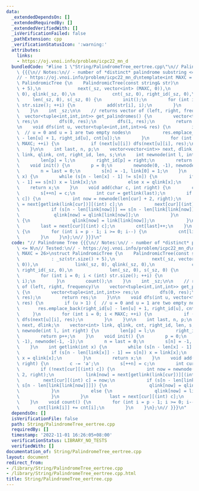 ```yaml
---
data:
  _extendedDependsOn: []
  _extendedRequiredBy: []
  _extendedVerifiedWith: []
  _isVerificationFailed: false
  _pathExtension: cpp
  _verificationStatusIcon: ':warning:'
  attributes:
    links:
    - https://oj.vnoi.info/problem/icpc22_mn_d
  bundledCode: "#line 1 \"String/PalindromeTree_eertree.cpp\"\n// Palindrome Tree\
    \ {{{\n// Notes:\n// - number of *distinct* palindrome substring <= N\n// Tested:\n\
    // - https://oj.vnoi.info/problem/icpc22_mn_d\ntemplate<int MAXC = 26>\nstruct\
    \ PalindromicTree {\n    PalindromicTree(const string& str)\n            : _sz(str.size()\
    \ + 5),\n              next(_sz, vector<int> (MAXC, 0)),\n              link(_sz,\
    \ 0), qlink(_sz, 0),\n              cnt(_sz, 0), right_id(_sz, 0),\n         \
    \     len(_sz, 0), s(_sz, 0) {\n        init();\n        for (int i = 0; i < (int)\
    \ str.size(); ++i) {\n            add(str[i], i);\n        }\n        count();\n\
    \    }\n    int _sz;\n\n    // returns vector of (left, right, frequency)\n  \
    \  vector<tuple<int,int,int>> get_palindromes() {\n        vector<tuple<int,int,int>>\
    \ res;\n        dfs(0, res);\n        dfs(1, res);\n        return res;\n    }\n\
    \n    void dfs(int u, vector<tuple<int,int,int>>& res) {\n        if (u > 1) {\
    \  // u = 0 and u = 1 are two empty nodes\n            res.emplace_back(right_id[u]\
    \ - len[u] + 1, right_id[u], cnt[u]);\n        }\n        for (int i = 0; i <\
    \ MAXC; ++i) {\n            if (next[u][i]) dfs(next[u][i], res);\n        }\n\
    \    }\n\n    int last, n, p;\n    vector<vector<int>> next, dlink;\n    vector<int>\
    \ link, qlink, cnt, right_id, len, s;\n\n    int newnode(int l, int right) {\n\
    \        len[p] = l;\n        right_id[p] = right;\n        return p++;\n    }\n\
    \    void init() {\n        p = 0;\n        newnode(0, -1), newnode(-1, -1);\n\
    \        n = last = 0;\n        s[n] = -1, link[0] = 1;\n    }\n    int getlink(int\
    \ x) {\n        while (s[n - len[x] - 1] != s[n]) {\n            if (s[n - len[link[x]]\
    \ - 1] == s[n]) x = link[x];\n            else x = qlink[x];\n        }\n    \
    \    return x;\n    }\n    void add(char c, int right) {\n        c -= 'a';\n\
    \        s[++n] = c;\n        int cur = getlink(last);\n        if (!next[cur][(int)\
    \ c]) {\n            int now = newnode(len[cur] + 2, right);\n            link[now]\
    \ = next[getlink(link[cur])][(int) c];\n            next[cur][(int) c] = now;\n\
    \            if (s[n - len[link[now]]] == s[n - len[link[link[now]]]]) {\n   \
    \             qlink[now] = qlink[link[now]];\n            }\n            else\
    \ {\n                qlink[now] = link[link[now]];\n            }\n        }\n\
    \        last = next[cur][(int) c];\n        cnt[last]++;\n    }\n    void count()\
    \ {\n        for (int i = p - 1; i >= 0; i--) {\n            cnt[link[i]] += cnt[i];\n\
    \        }\n    }\n};\n// }}}\n"
  code: "// Palindrome Tree {{{\n// Notes:\n// - number of *distinct* palindrome substring\
    \ <= N\n// Tested:\n// - https://oj.vnoi.info/problem/icpc22_mn_d\ntemplate<int\
    \ MAXC = 26>\nstruct PalindromicTree {\n    PalindromicTree(const string& str)\n\
    \            : _sz(str.size() + 5),\n              next(_sz, vector<int> (MAXC,\
    \ 0)),\n              link(_sz, 0), qlink(_sz, 0),\n              cnt(_sz, 0),\
    \ right_id(_sz, 0),\n              len(_sz, 0), s(_sz, 0) {\n        init();\n\
    \        for (int i = 0; i < (int) str.size(); ++i) {\n            add(str[i],\
    \ i);\n        }\n        count();\n    }\n    int _sz;\n\n    // returns vector\
    \ of (left, right, frequency)\n    vector<tuple<int,int,int>> get_palindromes()\
    \ {\n        vector<tuple<int,int,int>> res;\n        dfs(0, res);\n        dfs(1,\
    \ res);\n        return res;\n    }\n\n    void dfs(int u, vector<tuple<int,int,int>>&\
    \ res) {\n        if (u > 1) {  // u = 0 and u = 1 are two empty nodes\n     \
    \       res.emplace_back(right_id[u] - len[u] + 1, right_id[u], cnt[u]);\n   \
    \     }\n        for (int i = 0; i < MAXC; ++i) {\n            if (next[u][i])\
    \ dfs(next[u][i], res);\n        }\n    }\n\n    int last, n, p;\n    vector<vector<int>>\
    \ next, dlink;\n    vector<int> link, qlink, cnt, right_id, len, s;\n\n    int\
    \ newnode(int l, int right) {\n        len[p] = l;\n        right_id[p] = right;\n\
    \        return p++;\n    }\n    void init() {\n        p = 0;\n        newnode(0,\
    \ -1), newnode(-1, -1);\n        n = last = 0;\n        s[n] = -1, link[0] = 1;\n\
    \    }\n    int getlink(int x) {\n        while (s[n - len[x] - 1] != s[n]) {\n\
    \            if (s[n - len[link[x]] - 1] == s[n]) x = link[x];\n            else\
    \ x = qlink[x];\n        }\n        return x;\n    }\n    void add(char c, int\
    \ right) {\n        c -= 'a';\n        s[++n] = c;\n        int cur = getlink(last);\n\
    \        if (!next[cur][(int) c]) {\n            int now = newnode(len[cur] +\
    \ 2, right);\n            link[now] = next[getlink(link[cur])][(int) c];\n   \
    \         next[cur][(int) c] = now;\n            if (s[n - len[link[now]]] ==\
    \ s[n - len[link[link[now]]]]) {\n                qlink[now] = qlink[link[now]];\n\
    \            }\n            else {\n                qlink[now] = link[link[now]];\n\
    \            }\n        }\n        last = next[cur][(int) c];\n        cnt[last]++;\n\
    \    }\n    void count() {\n        for (int i = p - 1; i >= 0; i--) {\n     \
    \       cnt[link[i]] += cnt[i];\n        }\n    }\n};\n// }}}\n"
  dependsOn: []
  isVerificationFile: false
  path: String/PalindromeTree_eertree.cpp
  requiredBy: []
  timestamp: '2022-11-01 16:26:05+08:00'
  verificationStatus: LIBRARY_NO_TESTS
  verifiedWith: []
documentation_of: String/PalindromeTree_eertree.cpp
layout: document
redirect_from:
- /library/String/PalindromeTree_eertree.cpp
- /library/String/PalindromeTree_eertree.cpp.html
title: String/PalindromeTree_eertree.cpp
---
```

